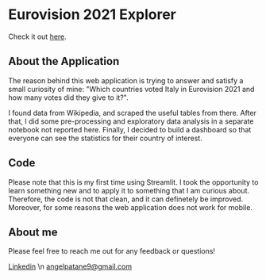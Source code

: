 # Eurovision 2021 Explorer
Check it out [here](https://share.streamlit.io/patan3/eurovision/Dashboard.py).

## About the Application
The reason behind this web application is trying to answer and satisfy a small curiosity of mine: "Which countries voted Italy in Eurovision 2021 and how many votes did they give to it?".

I found data from Wikipedia, and scraped the useful tables from there. After that, I did some pre-processing and exploratory data analysis in a separate notebook not reported here. Finally, I decided to build a dashboard so that everyone can see the statistics for their country of interest.

## Code
Please note that this is my first time using Streamlit. I took the opportunity to learn something new and to apply it to something that I am curious about. Therefore, the code is not that clean, and it can definetely be improved. Moreover, for some reasons the web application does not work for mobile. 

## About me
Please feel free to reach me out for any feedback or questions!

[Linkedin](https://www.linkedin.com/in/angelopatane/) \n
angelpatane9@gmail.com
